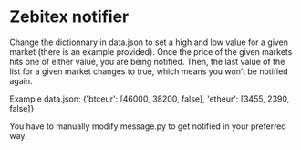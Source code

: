 # Zebitex notifier

Change the dictionnary in data.json to set a high and low value for a given market (there is an example provided). Once the price of the given markets hits one of either value, you are being notified.
Then, the last value of the list for a given market changes to true, which means you won’t be notified again.

Example data.json:
{'btceur': [46000, 38200, false], 'etheur': [3455, 2390, false]}

You have to manually modify message.py to get notified in your preferred way.
